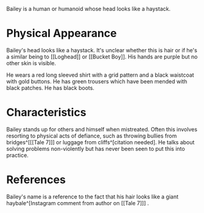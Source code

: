 Bailey is a human or humanoid whose head looks like a haystack.

# Physical Appearance
Bailey's head looks like a haystack. It's unclear whether this is hair or if he's a similar being to [[Loghead]] or [[Bucket Boy]]. His hands are purple but no other skin is visible.

He wears a red long sleeved shirt with a grid pattern and a black waistcoat with gold buttons. He has green trousers which have been mended with black patches. He has black boots.

# Characteristics
Bailey stands up for others and himself when mistreated. Often this involves resorting to physical acts of defiance, such as throwing bullies from bridges^[[[Tale 7]]] or luggage from cliffs^[citation needed]. He talks about solving problems non-violently but has never been seen to put this into practice.

# References
Bailey's name is a reference to the fact that his hair looks like a giant haybale^[Instagram comment from author on [[Tale 7]]] .